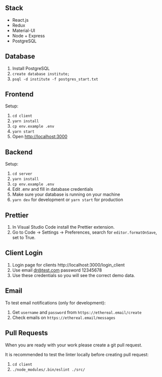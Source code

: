 ## Stack

- React.js
- Redux
- Material-UI
- Node + Express
- PostgreSQL

## Database

1. Install PostgreSQL
2. `create database institute;`
3. `psql -d institute -f postgres_start.txt`

## Frontend

Setup:

1. `cd client`
2. `yarn install`
3. `cp env.example .env`
4. `yarn start`
5. Open [http://localhost:3000](http://localhost:3000)

## Backend

Setup:

1. `cd server`
2. `yarn install`
3. `cp env.example .env`
4. Edit .env and fill in database credentials
5. Make sure your database is running on your machine
6. `yarn dev` for development or `yarn start` for production

## Prettier

1. In Visual Studio Code install the Prettier extension.
2. Go to Code -> Settings -> Preferences, search for `editor.formatOnSave`, set to True.

## Client Login

1. Login page for clients http://localhost:3000/login_client
2. Use email dr@test.com password 12345678
3. Use these credentials so you will see the correct demo data.

## Email

To test email notifications (only for development):

1. Get `username` and `password` from `https://ethereal.email/create`
2. Check emails on `https://ethereal.email/messages`

## Pull Requests
When you are ready with your work please create a git pull request.

It is recommended to test the linter locally before creating pull request:
1. `cd client`
2. `./node_modules/.bin/eslint ./src/`
